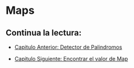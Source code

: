 # Maps

## Continua la lectura:

- [Capitulo Anterior: Detector de Palindromos](./../33_Detector-Palindromos)                                                                 

- [Capitulo Siguiente: Encontrar el valor de Map](./../35_Encontrar-Valor-Map)
